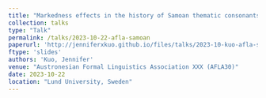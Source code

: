 ```yaml
---
title: "Markedness effects in the history of Samoan thematic consonants"
collection: talks
type: "Talk"
permalink: /talks/2023-10-22-afla-samoan
paperurl: 'http://jenniferxkuo.github.io/files/talks/2023-10-kuo-afla-selected.pdf'
ftype: 'slides'
authors: 'Kuo, Jennifer'
venue: "Austronesian Formal Linguistics Association XXX (AFLA30)"
date: 2023-10-22
location: "Lund University, Sweden"
---
```

